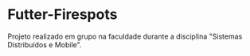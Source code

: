 # Futter-Firespots
Projeto realizado em grupo na faculdade durante a disciplina "Sistemas Distribuídos e Mobile".
